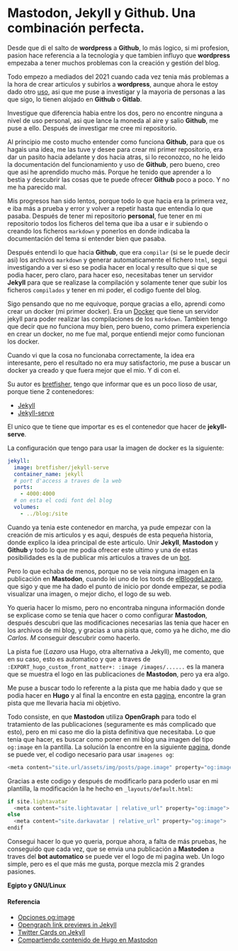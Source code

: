 # Mastodon, Jekyll y Github. Una combinación perfecta.

Desde que di el salto de **wordpress** a **Github**, lo más logico, si mi profesion, pasion hace referencia a la tecnologia y que tambien influyo que **wordpress** empezaba a tener muchos problemas con la creación y gestión del blog.

<!--more-->

Todo empezo a mediados del 2021 cuando cada vez tenia más problemas a la hora de crear articulos y subirlos a **wordpress**, aunque ahora le estoy dado otro [uso](https://vsantos.wordpress.com), asi que me puse a investigar y la mayoria de personas a las que sigo, lo tienen alojado en **Github** o **Gitlab**.

Investigue que diferencia habia entre los dos, pero no encontre ninguna a nivel de uso personal, asi que lance la moneda al aire y salio **Github**, me puse a ello. Después de investigar me cree mi repositorio.

Al principio me costo mucho entender como funciona **Github**, para que os hagais una idea, me las tuve y desee para crear mi primer repositorio, era dar un pasito hacia adelante y dos hacia atras, si lo reconozco, no he leido la documentación del funcionamiento y uso de **Github**, pero bueno, creo que asi he aprendido mucho más. Porque he tenido que aprender a lo bestia y descubrir las cosas que te puede ofrecer **Github** poco a poco. Y no me ha parecido mal.

Mis progresos han sido lentos, porque todo lo que hacia era la primera vez, e iba más a prueba y error y volver a repetir hasta que entendia lo que pasaba. Después de tener mi repositorio **personal**, fue tener en mi repositorio todos los ficheros del tema que iba a usar e ir subiendo o creando los ficheros `markdown` y ponerlos en donde indicaba la documentación del tema si entender bien que pasaba.

Después entendi lo que hacia **Github**, que era `compilar` (si se le puede decir asi) los archivos `markdown` y generar automaticamente el fichero `html`, segui investigando a ver si eso se podia hacer en local y resulto que si que se podia hacer, pero claro, para hacer eso, necesitabas tener un servidor **Jekyll** para que se realizase la compilación y solamente tener que subir los ficheros `compilados` y tener en mi poder, el codigo fuente del blog.

Sigo pensando que no me equivoque, porque gracias a ello, aprendi como crear un docker (mi primer docker). Era un [Docker](https://hub.docker.com/r/vctrsnts/jekyll-git) que tiene un servidor jekyll para poder realizar las compilaciones de los `markdown`. Tambien tengo que decir que no funciona muy bien, pero bueno, como primera experiencia en crear un docker, no me fue mal, porque entiendi mejor como funcionan los docker.

Cuando vi que la cosa no funcionaba correctamente, la idea era interesante, pero el resultado no era muy satisfactorio, me puse a buscar un docker ya creado y que fuera mejor que el mio. Y di con el. 

Su autor es [bretfisher](https://github.com/BretFisher/jekyll-serve), tengo que informar que es un poco lioso de usar, porque tiene 2 contenedores:
- [Jekyll](https://hub.docker.com/r/bretfisher/jekyll)
- [Jekyll-serve](https://github.com/BretFisher/jekyll-serve)

El unico que te tiene que importar es es el contenedor que hacer de **jekyll-serve**.

La configuración que tengo para usar la imagen de docker es la siguiente:
```yaml
jekyll:
  image: bretfisher/jekyll-serve
  container_name: jekyll
  # port d'access a traves de la web
  ports:
    - 4000:4000
  # on esta el codi font del blog
  volumes:
    - ../blog:/site
 ```
Cuando ya tenia este contenedor en marcha, ya pude empezar con la creación de mis articulos y es aqui, después de esta pequeña historia, donde explico la idea principal de este articulo. Unir **Jekyll**, **Mastodon** y **Github** y todo lo que me podia ofrecer este ultimo y una de estas posibilidades es la de publicar mis articulos a traves de un [bot](2022-11-14-publicar-feed-mastodon.md).

Pero lo que echaba de menos, porque no se veia ninguna imagen en la publicación en **Mastodon**, cuando lei uno de los toots de [elBlogdeLazaro](https://mastodon.online/@elblogdelazaro@mastodon.social), que sigo y que me ha dado el punto de inicio por donde empezar, se podia visualizar una imagen, o mejor dicho, el logo de su web.

Yo queria hacer lo mismo, pero no encontraba ninguna información donde se explicase como se tenia que hacer o como configurar **Mastodon**, después descubri que las modificaciones necesarias las tenia que hacer en los archivos de mi blog, y gracias a una pista que, como ya he dicho, me dio *Carlos. M* conseguir descubrir como hacerlo.

La pista fue (*Lazaro* usa Hugo, otra alternativa a Jekyll), me comento, que en su caso, esto es automatico y que a traves de `:EXPORT_hugo_custom_front_matter+: :image /images/......` es la manera que se muestra el logo en las publicaciones de **Mastodon**, pero ya era algo.

Me puse a buscar todo lo referente a la pista que me habia dado y que se podia hacer en **Hugo** y al final la encontre en esta [pagina](https://sherblog.pro/compartiendo-contenido-de-hugo-en-mastodon), encontre la gran pista que me llevaria hacia mi objetivo.

Todo consiste, en que **Mastodon** utiliza **OpenGraph** para todo el tratamiento de las publicaciones (seguramente es más complicado que esto), pero en mi caso me dio la pista definitiva que necesitaba. Lo que tenia que hacer, es buscar como poner en mi blog una imagen del tipo `og:image` en la pantilla. La solución la encontre en la siguiente [pagina](https://gist.github.com/davidensinger/5431869), donde se puede ver, el codigo necesario para usar `imagenes og`:
```javascript
<meta content="site.url/assets/img/posts/page.image" property="og:image">
```
Gracias a este codigo y después de modificarlo para poderlo usar en mi plantilla, la modificación la he hecho en `_layouts/default.html`:
```javascript
if site.lightavatar
  <meta content="site.lightavatar | relative_url" property="og:image">
else
  <meta content="site.darkavatar | relative_url" property="og:image">
endif
```
Consegui hacer lo que yo queria, porque ahora, a falta de más pruebas, he conseguido que cada vez, que se envia una publicación a **Mastodon** a traves del **bot automatico** se puede ver el logo de mi pagina web. Un logo simple, pero es el que más me gusta, porque mezcla mis 2 grandes pasiones.

**Egipto y GNU/Linux**
#### Referencia
- [Opciones og:image](https://gist.github.com/davidensinger/5431869)
- [Opengraph link previews in Jekyll](https://stackoverflow.com/questions/57493239/opengraph-link-previews-in-jekyll)
- [Twitter Cards on Jekyll](https://brianbunke.com/blog/2017/09/06/twitter-cards-on-jekyll)
- [Compartiendo contenido de Hugo en Mastodon](https://sherblog.pro/compartiendo-contenido-de-hugo-en-mastodon)

